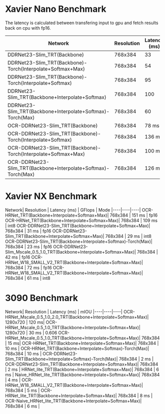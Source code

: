 # Xavier Nano Benchmark
The latency is calculated between transfering input to gpu and fetch results back on cpu with fp16.

Network| Resolution  | Latency (ms) 
|----|----|----|
DDRNet23-Slim_TRT(Backbone) | 768x384 | 33  |
DDRNet23-Slim_TRT(Backbone)-Torch(Interpolate+Softmax+Max) | 768x384 | 54 
DDRNet23-Slim_TRT(Backbone)-Torch(Interpolate+Softmax) | 768x384 | 95 
DDRNet23-Slim_TRT(Backbone+Interpolate+Softmax) | 768x384 | 100  
DDRNet23-Slim_TRT(Backbone+Interpolate+Softmax)-Torch(Max) | 768x384 | 60  
OCR-DDRNet23-Slim_TRT(Backbone)| 768x384 | 78 ms
OCR-DDRNet23-Slim_TRT(Backbone)-Torch(Interpolate+Softmax)| 768x384 | 136  ms
OCR-DDRNet23-Slim_TRT(Backbone)-Torch(Interpolate+Softmax+Max)| 768x384 | 100  ms
OCR-DDRNet23-Slim_TRT(Backbone+Interpolate+Softmax)-Torch(Max)| 768x384 | 126  ms

# Xavier NX Benchmark
Network| Resolution  | Latency (ms) | GFlops | Mode 
|----|----|----|
OCR-HRNet_TRT(Backbone+Interpolate+Softmax+Max)| 768x384 | 151  ms  | fp16
OCR-HRNet_TRT(Backbone+Interpolate+Softmax+Max)| 768x384 | 109  ms  | int8
OCR-DDRNet23-Slim_TRT(Backbone+Interpolate+Softmax+Max)| 768x384 | 31  ms | fp16
OCR-DDRNet23-Slim_TRT(Backbone+Interpolate+Softmax+Max)| 768x384 | 29  ms | int8
OCR-DDRNet23-Slim_TRT(Backbone+Interpolate+Softmax)-Torch(Max)| 768x384 | 23  ms | fp16
OCR-DDRNet23-Slim_Mscale_0.5_1.0_TRT(Backbone+Interpolate+Softmax+Max)| 768x384 | 42  ms | fp16
OCR-HRNet_W18_SMALL_V2_TRT(Backbone+Interpolate+Softmax+Max)| 768x384 | 72  ms | fp16
OCR-HRNet_W18_SMALL_V2_TRT(Backbone+Interpolate+Softmax+Max)| 768x384 | 61  ms | int8


# 3090 Benchmark
Network| Resolution  | Latency (ms) | mIOU
|----|----|----|
OCR-HRNet_Mscale_0.5_1.0_2.0_TRT(Backbone+Interpolate+Softmax+Max)| 1280x720 | 120  ms|
OCR-HRNet_Mscale_0.5_1.0_TRT(Backbone+Interpolate+Softmax+Max)| 1280x720 | 30  ms | 0.606
OCR-HRNet_Mscale_0.5_1.0_TRT(Backbone+Interpolate+Softmax+Max)| 768x384 | 15  ms|
OCR-HRNet_TRT(Backbone+Interpolate+Softmax+Max)| 768x384 | 10  ms |
OCR-HRNet_TRT(Backbone+Interpolate+Softmax)-Torch(Max)| 768x384 | 10  ms |
OCR-DDRNet23-Slim_TRT(Backbone+Interpolate+Softmax)-Torch(Max)| 768x384 | 2  ms |
OCR-DDRNet23-Slim_TRT(Backbone+Interpolate+Softmax+Max)| 768x384 |  2  ms |
HRNet_lite_TRT(Backbone+Interpolate+Softmax+Max)| 768x384 | 6  ms |
Naive_HRNet_lite_TRT(Backbone+Interpolate+Softmax+Max)| 768x384 | 4  ms |
OCR-HRNet_W18_SMALL_V2_TRT(Backbone+Interpolate+Softmax+Max)| 768x384 | 5  ms |
OCR-HRNet_lite_TRT(Backbone+Interpolate+Softmax+Max)| 768x384 | 8  ms |
OCR-Naive_HRNet_lite_TRT(Backbone+Interpolate+Softmax+Max)| 768x384 | 6  ms |
